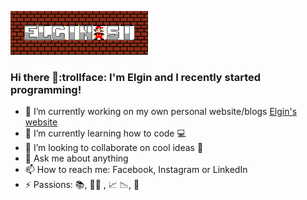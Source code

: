 ![ELgin's Logo](logoresize1.gif)
### Hi there 👋:trollface: I'm Elgin and I recently started programming! 
- 🔭 I’m currently working on my own personal website/blogs [Elgin's website](https://elginsi.com)
- 🌱 I’m currently learning how to code :computer:
- 👯 I’m looking to collaborate on cool ideas :metal: 
- 💬 Ask me about anything
- 📫 How to reach me: Facebook, Instagram or LinkedIn
- ⚡ Passions: :books:, :weight_lifting_man: , :chart_with_upwards_trend: :chart_with_downwards_trend:, :musical_keyboard: 



